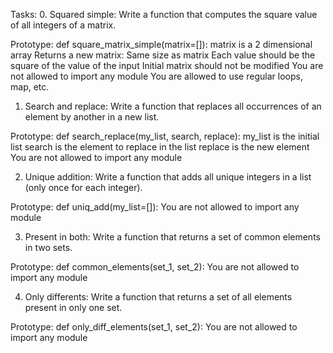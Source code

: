 Tasks:
0. Squared simple:
Write a function that computes the square value of all integers of a matrix.

Prototype: def square_matrix_simple(matrix=[]):
matrix is a 2 dimensional array
Returns a new matrix:
Same size as matrix
Each value should be the square of the value of the input
Initial matrix should not be modified
You are not allowed to import any module
You are allowed to use regular loops, map, etc.

1. Search and replace:
Write a function that replaces all occurrences of an element by another in a new list.

Prototype: def search_replace(my_list, search, replace):
my_list is the initial list
search is the element to replace in the list
replace is the new element
You are not allowed to import any module

2. Unique addition:
Write a function that adds all unique integers in a list (only once for each integer).

Prototype: def uniq_add(my_list=[]):
You are not allowed to import any module

3. Present in both:
Write a function that returns a set of common elements in two sets.

Prototype: def common_elements(set_1, set_2):
You are not allowed to import any module

4. Only differents:
Write a function that returns a set of all elements present in only one set.

Prototype: def only_diff_elements(set_1, set_2):
You are not allowed to import any module
